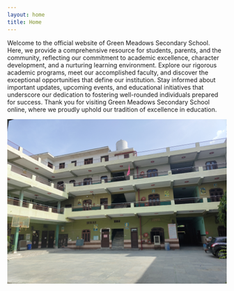 ```yaml
---
layout: home
title: Home 
---
```



Welcome to the official website of Green Meadows Secondary School. Here, we provide a comprehensive resource for students, parents, and the community, reflecting our commitment to academic excellence, character development, and a nurturing learning environment. Explore our rigorous academic programs, meet our accomplished faculty, and discover the exceptional opportunities that define our institution. Stay informed about important updates, upcoming events, and educational initiatives that underscore our dedication to fostering well-rounded individuals prepared for success. Thank you for visiting Green Meadows Secondary School online, where we proudly uphold our tradition of excellence in education.

![Image 2](/assets/images/image2.jpg)
